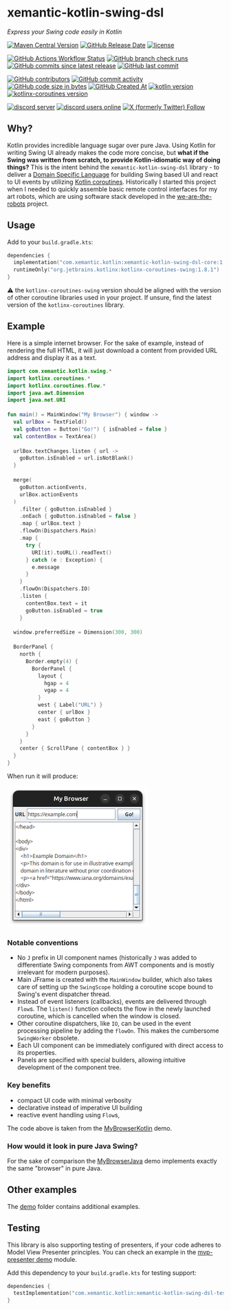 # xemantic-kotlin-swing-dsl

_Express your Swing code easily in Kotlin_

[<img alt="Maven Central Version" src="https://img.shields.io/maven-central/v/com.xemantic.kotlin/xemantic-kotlin-swing-dsl-core?style=for-the-badge">](https://central.sonatype.com/namespace/com.xemantic.kotlin)
[<img alt="GitHub Release Date" src="https://img.shields.io/github/release-date/xemantic/xemantic-kotlin-swing-dsl?style=for-the-badge">](https://github.com/xemantic/xemantic-kotlin-swing-dsl/releases)
[<img alt="license" src="https://img.shields.io/github/license/xemantic/xemantic-kotlin-swing-dsl?color=blue&style=for-the-badge">](https://github.com/xemantic/xemantic-kotlin-swing-dsl/blob/main/LICENSE)

[<img alt="GitHub Actions Workflow Status" src="https://img.shields.io/github/actions/workflow/status/xemantic/xemantic-kotlin-swing-dsl/build-main.yml?style=for-the-badge">](https://github.com/xemantic/xemantic-kotlin-swing-dsl/actions/workflows/build-main.yml)
[<img alt="GitHub branch check runs" src="https://img.shields.io/github/check-runs/xemantic/xemantic-kotlin-swing-dsl/main?style=for-the-badge">](https://github.com/xemantic/xemantic-kotlin-swing-dsl/actions/workflows/build-main.yml)
[<img alt="GitHub commits since latest release" src="https://img.shields.io/github/commits-since/xemantic/xemantic-kotlin-swing-dsl/latest?style=for-the-badge">](https://github.com/xemantic/xemantic-kotlin-swing-dsl/commits/main/)
[<img alt="GitHub last commit" src="https://img.shields.io/github/last-commit/xemantic/xemantic-kotlin-swing-dsl?style=for-the-badge">](https://github.com/xemantic/xemantic-kotlin-swing-dsl/commits/main/)

[<img alt="GitHub contributors" src="https://img.shields.io/github/contributors/xemantic/xemantic-kotlin-swing-dsl?style=for-the-badge">](https://github.com/xemantic/xemantic-kotlin-swing-dsl/graphs/contributors)
[<img alt="GitHub commit activity" src="https://img.shields.io/github/commit-activity/t/xemantic/xemantic-kotlin-swing-dsl?style=for-the-badge">](https://github.com/xemantic/xemantic-kotlin-swing-dsl/commits/main/)
[<img alt="GitHub code size in bytes" src="https://img.shields.io/github/languages/code-size/xemantic/xemantic-kotlin-swing-dsl?style=for-the-badge">]()
[<img alt="GitHub Created At" src="https://img.shields.io/github/created-at/xemantic/xemantic-kotlin-swing-dsl?style=for-the-badge">](https://github.com/xemantic/xemantic-kotlin-swing-dsl/commit/39c1fa4c138d4c671868c973e2ad37b262ae03c2)
[<img alt="kotlin version" src="https://img.shields.io/badge/dynamic/toml?url=https%3A%2F%2Fraw.githubusercontent.com%2Fxemantic%2Fxemantic-kotlin-swing-dsl%2Fmain%2Fgradle%2Flibs.versions.toml&query=versions.kotlin&style=for-the-badge&label=kotlin">](https://kotlinlang.org/docs/releases.html)
[<img alt="kotlinx-coroutines version" src="https://img.shields.io/badge/dynamic/toml?url=https%3A%2F%2Fraw.githubusercontent.com%2Fxemantic%2Fxemantic-kotlin-swing-dsl%2Fmain%2Fgradle%2Flibs.versions.toml&query=versions.kotlinxCoroutines&style=for-the-badge&label=kotlinx-coroutines">](https://github.com/Kotlin/kotlinx.coroutines)

[<img alt="discord server" src="https://dcbadge.limes.pink/api/server/https://discord.gg/vQktqqN2Vn">](https://discord.gg/vQktqqN2Vn)
[<img alt="discord users online" src="https://img.shields.io/discord/811561179280965673?style=for-the-badge">](https://discord.gg/vQktqqN2Vn)
[<img alt="X (formerly Twitter) Follow" src="https://img.shields.io/twitter/follow/KazikPogoda">](https://x.com/KazikPogoda)

## Why?

Kotlin provides incredible language sugar over pure Java. Using Kotlin for writing Swing UI already
makes the code more concise, but
**what if the Swing was written from scratch, to provide Kotlin-idiomatic way of doing things?**
This is the intent behind the `xemantic-kotlin-swing-dsl` library - to deliver a
[Domain Specific Language](https://en.wikipedia.org/wiki/Domain-specific_language)
for building Swing based UI and react to UI events by utilizing
[Kotlin coroutines](https://kotlinlang.org/docs/coroutines-overview.html). Historically I started this project when I needed to quickly assemble basic remote control
interfaces for my art robots, which are using software stack developed
in the [we-are-the-robots](https://github.com/xemantic/we-are-the-robots) project.

## Usage

Add to your `build.gradle.kts`:

```kotlin
dependencies {
  implementation("com.xemantic.kotlin:xemantic-kotlin-swing-dsl-core:1.0")
  runtimeOnly("org.jetbrains.kotlinx:kotlinx-coroutines-swing:1.8.1")
}
```

:warning: the `kotlinx-coroutines-swing` version should be aligned with the version of other coroutine
libraries used in your project. If unsure, find the latest version of the `kotlinx-coroutines` library.

## Example

Here is a simple internet browser. For the sake of example, instead of rendering
the full HTML, it will just download a content from provided URL address
and display it as a text.

```kotlin
import com.xemantic.kotlin.swing.*
import kotlinx.coroutines.*
import kotlinx.coroutines.flow.*
import java.awt.Dimension
import java.net.URI

fun main() = MainWindow("My Browser") { window ->
  val urlBox = TextField()
  val goButton = Button("Go!") { isEnabled = false }
  val contentBox = TextArea()

  urlBox.textChanges.listen { url ->
    goButton.isEnabled = url.isNotBlank()
  }

  merge(
    goButton.actionEvents,
    urlBox.actionEvents
  )
    .filter { goButton.isEnabled }
    .onEach { goButton.isEnabled = false }
    .map { urlBox.text }
    .flowOn(Dispatchers.Main)
    .map {
      try {
        URI(it).toURL().readText()
      } catch (e : Exception) {
        e.message
      }
    }
    .flowOn(Dispatchers.IO)
    .listen {
      contentBox.text = it
      goButton.isEnabled = true
    }

  window.preferredSize = Dimension(300, 300)

  BorderPanel {
    north {
      Border.empty(4) {
        BorderPanel {
          layout {
            hgap = 4
            vgap = 4
          }
          west { Label("URL") }
          center { urlBox }
          east { goButton }
        }
      }
    }
    center { ScrollPane { contentBox } }
  }
}
```

When run it will produce:

![example app image](docs/xemantic-kotlin-swing-dsl-example.png)

### Notable conventions

* No `J` prefix in UI component names (historically `J` was added to differentiate
  Swing components from AWT components and is mostly irrelevant for modern purposes).
* Main JFrame is created with the `MainWindow` builder, which also takes care of setting
  up the `SwingScope` holding a coroutine scope bound to Swing's event dispatcher thread.
* Instead of event listeners (callbacks), events are delivered through `Flow`s. The `listen()`
  function collects the flow in the newly launched coroutine, which is cancelled when the window
  is closed.
* Other coroutine dispatchers, like `IO`, can be used in the event processing pipeline
  by adding the `flowOn`. This makes the cumbersome `SwingWorker` obsolete.
* Each UI component can be immediately configured with direct access to its properties.
* Panels are specified with special builders, allowing intuitive development of the
  component tree.

### Key benefits

* compact UI code with minimal verbosity
* declarative instead of imperative UI building
* reactive event handling using `Flow`s, 

The code above is taken from the
[MyBrowserKotlin](demo/simple-kotlin-dsl/src/main/kotlin/MyBrowserKotlin.kt) demo.

### How would it look in pure Java Swing?

For the sake of comparison the
[MyBrowserJava](demo/simple-java/src/main/java/com/xemantic/kotlin/swing/demo/MyBrowserJava.java)
demo implements exactly the same "browser" in pure Java.

## Other examples

The [demo](demo) folder contains additional examples.

## Testing

This library is also supporting testing of presenters, if your code adheres to Model View Presenter
principles. You can check an example in the [mvp-presenter demo](demo/mvp-presenter) module.

Add this dependency to your `build.gradle.kts` for testing support:

```kotlin
dependencies {
  testImplementation("com.xemantic.kotlin:xemantic-kotlin-swing-dsl-test:1.0")
}
```
